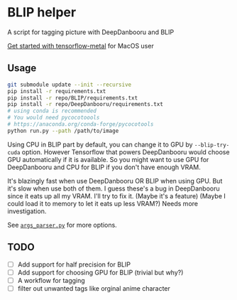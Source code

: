 # BLIP helper

A script for tagging picture with DeepDanbooru and BLIP

[Get started with tensorflow-metal](https://developer.apple.com/metal/tensorflow-plugin/) for MacOS user

## Usage

```bash
git submodule update --init --recursive
pip install -r requirements.txt
pip install -r repo/BLIP/requirements.txt
pip install -r repo/DeepDanbooru/requirements.txt
# using conda is recommended
# You would need pycocotoools
# https://anaconda.org/conda-forge/pycocotools
python run.py --path /path/to/image
```

Using CPU in BLIP part by default, you can change it to GPU by `--blip-try-cuda` option. However Tensorflow that powers DeepDanbooru would choose GPU automatically if it is available. So you might want to use GPU for DeepDanbooru and CPU for BLIP if you don't have enough VRAM.

It's blazingly fast when use DeepDanbooru OR BLIP when using GPU. But it's slow when use both of them. 
I guess these's a bug in DeepDanbooru since it eats up all my VRAM. I'll try to fix it. (Maybe it's a feature) (Maybe I could load it to memory to let it eats up less VRAM?) Needs more investigation.


See [`args_parser.py`](args_parser.py) for more options.

## TODO

- [ ] Add support for half precision for BLIP
- [ ] Add support for choosing GPU for BLIP (trivial but why?)
- [ ] A workflow for tagging
- [ ] filter out unwanted tags like orginal anime character
